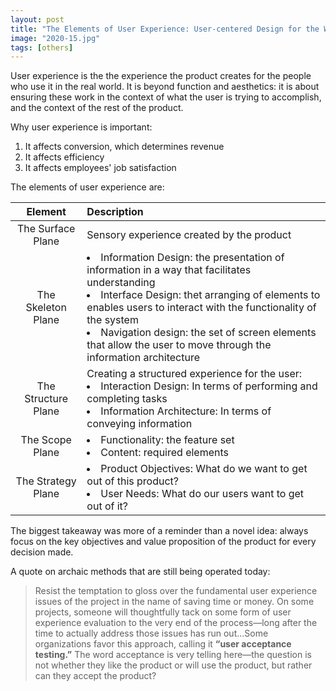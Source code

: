 ```yaml
---
layout: post
title: "The Elements of User Experience: User-centered Design for the Web and Beyond"
image: "2020-15.jpg"
tags: [others]
---
```


User experience is the the experience the product creates for the people who use it in the real world. It is beyond function and aesthetics: it is about ensuring these work in the context of what the user is trying to accomplish, and the context of the rest of the product.

Why user experience is important:

1. It affects conversion, which determines revenue
2. It affects efficiency
3. It affects employees' job satisfaction

The elements of user experience are:

| Element | Description |
| :-----: | :---------- |
| The Surface Plane | Sensory experience created by the product | How 
| The Skeleton Plane | <li markdown="block">Information Design: the presentation of information in a way that facilitates understanding</li><li markdown="block">Interface Design: thet arranging of elements to enables users to interact with the functionality of the system</li><li markdown="block">Navigation design: the set of screen elements that allow the user to move through the information architecture</li> |
| The Structure Plane | Creating a structured experience for the user:<br><li>Interaction Design: In terms of performing and completing tasks</li><li>Information Architecture: In terms of conveying information</li> |
| The Scope Plane | <li>Functionality: the feature set</li><li>Content: required elements</li> |
| The Strategy Plane | <li>Product Objectives: What do we want to get out of this product?</li><li>User Needs: What do our users want to get out of it?</li> |

The biggest takeaway was more of a reminder than a novel idea: always focus on the key objectives and value proposition of the product for every decision made.

A quote on archaic methods that are still being operated today:

> Resist the temptation to gloss over the fundamental user experience issues of the project in the name of saving time or money. On some projects, someone will thoughtfully tack on some form of user experience evaluation to the very end of the process—long after the time to actually address those issues has run out...Some organizations favor this approach, calling it **“user acceptance testing.”** The word acceptance is very telling here—the question is not whether they like the product or will use the product, but rather can they accept the product?